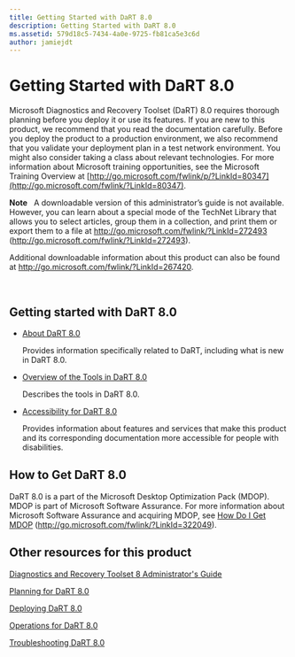 ```yaml
---
title: Getting Started with DaRT 8.0
description: Getting Started with DaRT 8.0
ms.assetid: 579d18c5-7434-4a0e-9725-fb81ca5e3c6d
author: jamiejdt
---
```


# Getting Started with DaRT 8.0


Microsoft Diagnostics and Recovery Toolset (DaRT) 8.0 requires thorough planning before you deploy it or use its features. If you are new to this product, we recommend that you read the documentation carefully. Before you deploy the product to a production environment, we also recommend that you validate your deployment plan in a test network environment. You might also consider taking a class about relevant technologies. For more information about Microsoft training opportunities, see the Microsoft Training Overview at [http://go.microsoft.com/fwlink/p/?LinkId=80347](http://go.microsoft.com/fwlink/?LinkId=80347).

**Note**  
A downloadable version of this administrator’s guide is not available. However, you can learn about a special mode of the TechNet Library that allows you to select articles, group them in a collection, and print them or export them to a file at <http://go.microsoft.com/fwlink/?LinkId=272493> (http://go.microsoft.com/fwlink/?LinkId=272493).

Additional downloadable information about this product can also be found at <http://go.microsoft.com/fwlink/?LinkId=267420>.

 

## Getting started with DaRT 8.0


-   [About DaRT 8.0](about-dart-80-dart-8.md)

    Provides information specifically related to DaRT, including what is new in DaRT 8.0.

-   [Overview of the Tools in DaRT 8.0](overview-of-the-tools-in-dart-80-dart-8.md)

    Describes the tools in DaRT 8.0.

-   [Accessibility for DaRT 8.0](accessibility-for-dart-80-dart-8.md)

    Provides information about features and services that make this product and its corresponding documentation more accessible for people with disabilities.

## How to Get DaRT 8.0


DaRT 8.0 is a part of the Microsoft Desktop Optimization Pack (MDOP). MDOP is part of Microsoft Software Assurance. For more information about Microsoft Software Assurance and acquiring MDOP, see [How Do I Get MDOP](http://go.microsoft.com/fwlink/?LinkId=322049) (http://go.microsoft.com/fwlink/?LinkId=322049).

## <a href="" id="other-resources-for-this-product-"></a>Other resources for this product


[Diagnostics and Recovery Toolset 8 Administrator's Guide](index.md)

[Planning for DaRT 8.0](planning-for-dart-80-dart-8.md)

[Deploying DaRT 8.0](deploying-dart-80-dart-8.md)

[Operations for DaRT 8.0](operations-for-dart-80-dart-8.md)

[Troubleshooting DaRT 8.0](troubleshooting-dart-80-dart-8.md)

 

 





